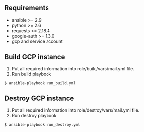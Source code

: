 Requirements
------------

* ansible >= 2.9
* python >= 2.6
* requests >= 2.18.4
* google-auth >= 1.3.0
* gcp and service account

Build GCP instance 
----------------
1. Put all required information into role/build/vars/mail.yml file.
2. Run build playbook

```$ ansible-playbook run_build.yml```


Destroy GCP instance 
----------------
1. Put all required information into role/destroy/vars/mail.yml file. 
2. Run destroy playbook

```$ ansible-playbook run_destroy.yml```
